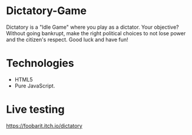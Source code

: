 # Dictatory-Game
Dictatory is a "Idle Game" where you play as a dictator. Your objective? Without going bankrupt, make the right political choices to not lose power and the citizen's respect. Good luck and have fun!

# Technologies
- HTML5 
- Pure JavaScript.
# Live testing
https://foobarit.itch.io/dictatory
